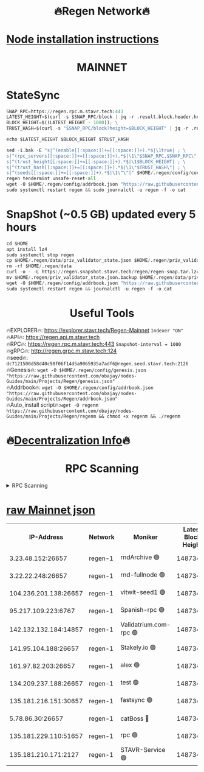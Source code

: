 <h1 align="center"> 🔥Regen Network🔥</h1>

[Node installation instructions](https://github.com/obajay/nodes-Guides/tree/main/Projects/Regen)
=
<h1 align="center"> MAINNET</h1>

# StateSync
```python
SNAP_RPC=https://regen.rpc.m.stavr.tech:443
LATEST_HEIGHT=$(curl -s $SNAP_RPC/block | jq -r .result.block.header.height); \
BLOCK_HEIGHT=$((LATEST_HEIGHT - 1000)); \
TRUST_HASH=$(curl -s "$SNAP_RPC/block?height=$BLOCK_HEIGHT" | jq -r .result.block_id.hash)

echo $LATEST_HEIGHT $BLOCK_HEIGHT $TRUST_HASH

sed -i.bak -E "s|^(enable[[:space:]]+=[[:space:]]+).*$|\1true| ; \
s|^(rpc_servers[[:space:]]+=[[:space:]]+).*$|\1\"$SNAP_RPC,$SNAP_RPC\"| ; \
s|^(trust_height[[:space:]]+=[[:space:]]+).*$|\1$BLOCK_HEIGHT| ; \
s|^(trust_hash[[:space:]]+=[[:space:]]+).*$|\1\"$TRUST_HASH\"| ; \
s|^(seeds[[:space:]]+=[[:space:]]+).*$|\1\"\"|" $HOME/.regen/config/config.toml
regen tendermint unsafe-reset-all
wget -O $HOME/.regen/config/addrbook.json "https://raw.githubusercontent.com/obajay/nodes-Guides/main/Projects/Regen/addrbook.json"
sudo systemctl restart regen && sudo journalctl -u regen -f -o cat
```
# SnapShot (~0.5 GB) updated every 5 hours
```python
cd $HOME
apt install lz4
sudo systemctl stop regen
cp $HOME/.regen/data/priv_validator_state.json $HOME/.regen/priv_validator_state.json.backup
rm -rf $HOME/.regen/data
curl -o - -L https://regen.snapshot.stavr.tech/regen/regen-snap.tar.lz4 | lz4 -c -d - | tar -x -C $HOME/.regen --strip-components 2
mv $HOME/.regen/priv_validator_state.json.backup $HOME/.regen/data/priv_validator_state.json
wget -O $HOME/.regen/config/addrbook.json "https://raw.githubusercontent.com/obajay/nodes-Guides/main/Projects/Regen/addrbook.json"
sudo systemctl restart regen && journalctl -u regen -f -o cat
```

 <h1 align="center"> Useful Tools</h1>

🔥EXPLORER🔥:     https://explorer.stavr.tech/Regen-Mainnet        `Indexer "ON"` \
🔥API🔥:          https://regen.api.m.stavr.tech \
🔥RPC🔥:          https://regen.rpc.m.stavr.tech:443              `Snapshot-interval = 1000` \
🔥gRPC🔥:         http://regen.grpc.m.stavr.tech:124 \
🔥seed🔥:      `dc7121500d58d40c98f06f14d5a9065935a7adf6@regen.seed.stavr.tech:2126` \
🔥Genesis🔥:   `wget -O $HOME/.regen/config/genesis.json "https://raw.githubusercontent.com/obajay/nodes-Guides/main/Projects/Regen/genesis.json"` \
🔥Addrbook🔥:  `wget -O $HOME/.regen/config/addrbook.json "https://raw.githubusercontent.com/obajay/nodes-Guides/main/Projects/Regen/addrbook.json"` \
🔥Auto_install script🔥:`wget -O regenm https://raw.githubusercontent.com/obajay/nodes-Guides/main/Projects/Regen/regenm && chmod +x regenm && ./regenm`

🔥[Decentralization Info](https://github.com/obajay/StateSync-snapshots/tree/main/Projects/Regen/Decentralization)🔥
=
<h1 align="center"> RPC Scanning</h1>

<details>
<summary>RPC Scanning</summary>

<h2 align="center"> We scan nodes in real time every 4 hours. And we provide the final result of RPC endpoints.
We cannot influence the operation of these nodes in any way. </h2>


```python
If Voting Power is higher than 0 --> then the Node is a validator of the network and may be subject to attack and be a potential threat to the chain.
```
```python
We marked such validators with a red symbol
```

</details>

[raw Mainnet json](https://rpc-check.regenm.stavr.tech/regenm/rpc-regenm-result.json)
=


<table><tr><th>IP-Address</th><th>Network</th><th>Moniker</th><th>Latest Block Height</th><th>Earliest Block Height</th><th>Catching Up</th><th>Tx Index</th><th>Voting Power</th><th>Scan Time</th></tr><tr><td>3.23.48.152:26657</td><td>regen-1</td><td>rndArchive 🟢</td><td>14873427</td><td>1</td><td>False</td><td>on</td><td>0</td><td>2024-02-26T21:04:47.741672759UTC</td></tr><tr><td>3.22.22.248:26657</td><td>regen-1</td><td>rnd-fullnode 🟢</td><td>14873427</td><td>4134001</td><td>False</td><td>on</td><td>0</td><td>2024-02-26T21:04:45.066240280UTC</td></tr><tr><td>104.236.201.138:26657</td><td>regen-1</td><td>vitwit-seed1 🟢</td><td>14873422</td><td>8943001</td><td>False</td><td>on</td><td>0</td><td>2024-02-26T21:04:17.140784885UTC</td></tr><tr><td>95.217.109.223:6767</td><td>regen-1</td><td>Spanish-rpc 🟢</td><td>14873430</td><td>10068001</td><td>False</td><td>on</td><td>0</td><td>2024-02-26T21:05:05.327680939UTC</td></tr><tr><td>142.132.132.184:14857</td><td>regen-1</td><td>Validatrium.com-rpc 🟢</td><td>14873431</td><td>11175001</td><td>False</td><td>on</td><td>0</td><td>2024-02-26T21:05:07.581580425UTC</td></tr><tr><td>141.95.104.188:26657</td><td>regen-1</td><td>Stakely.io 🟢</td><td>14873425</td><td>13442501</td><td>False</td><td>on</td><td>0</td><td>2024-02-26T21:04:34.152275171UTC</td></tr><tr><td>161.97.82.203:26657</td><td>regen-1</td><td>alex 🟢</td><td>14873429</td><td>13992001</td><td>False</td><td>on</td><td>0</td><td>2024-02-26T21:04:54.716390335UTC</td></tr><tr><td>134.209.237.188:26657</td><td>regen-1</td><td>test 🟢</td><td>14873432</td><td>13992001</td><td>False</td><td>on</td><td>0</td><td>2024-02-26T21:05:20.198872328UTC</td></tr><tr><td>135.181.216.151:30657</td><td>regen-1</td><td>fastsync 🟢</td><td>14873429</td><td>14457001</td><td>False</td><td>off</td><td>0</td><td>2024-02-26T21:04:54.420225894UTC</td></tr><tr><td>5.78.86.30:26657</td><td>regen-1</td><td>catBoss 🔴</td><td>14873434</td><td>14797001</td><td>False</td><td>on</td><td>9081990523</td><td>2024-02-26T21:05:29.285892758UTC</td></tr><tr><td>135.181.229.110:51657</td><td>regen-1</td><td>rpc 🟢</td><td>14873425</td><td>14844001</td><td>False</td><td>on</td><td>0</td><td>2024-02-26T21:04:31.791136813UTC</td></tr><tr><td>135.181.210.171:2127</td><td>regen-1</td><td>STAVR-Service 🟢</td><td>14873434</td><td>14871001</td><td>False</td><td>on</td><td>0</td><td>2024-02-26T21:05:33.648785187UTC</td></tr></table>
